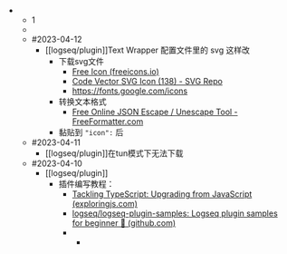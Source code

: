 -
	- 1
	-
	- #2023-04-12
		- [[logseq/plugin]]Text Wrapper 配置文件里的 svg 这样改
			- 下载svg文件
				- [Free Icon (freeicons.io)](https://freeicons.io/)
				- [Code Vector SVG Icon (138) - SVG Repo](https://www.svgrepo.com/svg/509860/code)
				- https://fonts.google.com/icons
			- 转换文本格式
				- [Free Online JSON Escape / Unescape Tool - FreeFormatter.com](https://www.freeformatter.com/json-escape.html#before-output)
			- 黏贴到     `"icon":` 后
	- #2023-04-11
		- [[logseq/plugin]]在tun模式下无法下载
	- #2023-04-10
		- [[logseq/plugin]]
			- 插件编写教程：
				- [Tackling TypeScript: Upgrading from JavaScript (exploringjs.com)](https://exploringjs.com/tackling-ts/index.html)
				- [logseq/logseq-plugin-samples: Logseq plugin samples for beginner 🌱 (github.com)](https://github.com/logseq/logseq-plugin-samples)
				-
					-